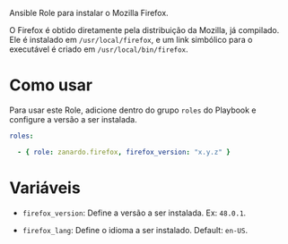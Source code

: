 Ansible Role para instalar o Mozilla Firefox.

O Firefox é obtido diretamente pela distribuição da Mozilla, já compilado. Ele
é instalado em `/usr/local/firefox`, e um link simbólico para o executável é criado
em `/usr/local/bin/firefox`.

# Como usar

Para usar este Role, adicione dentro do grupo `roles` do Playbook e configure a
versão a ser instalada.

```yaml
roles:

  - { role: zanardo.firefox, firefox_version: "x.y.z" }
```

# Variáveis

- `firefox_version`: Define a versão a ser instalada. Ex: `48.0.1`.

- `firefox_lang`: Define o idioma a ser instalado. Default: `en-US`.
